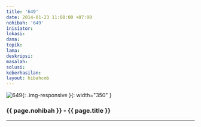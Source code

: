 ```yaml
---
title: '649'
date: 2014-01-23 11:08:00 +07:00
nohibah: '649'
inisiator: 
lokasi: 
dana: 
topik: 
lama: 
deskripsi: 
masalah: 
solusi: 
keberhasilan: 
layout: hibahcmb
---
```


![649](/static/img/hibahcmb/649.png){: .img-responsive }{: width="350" }

### {{ page.nohibah }} - {{ page.title }}

---
